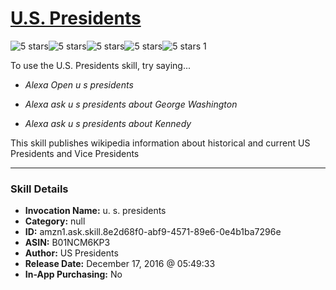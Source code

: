# [U.S. Presidents](http://alexa.amazon.com/#skills/amzn1.ask.skill.8e2d68f0-abf9-4571-89e6-0e4b1ba7296e)
![5 stars](../../images/ic_star_black_18dp_1x.png)![5 stars](../../images/ic_star_black_18dp_1x.png)![5 stars](../../images/ic_star_black_18dp_1x.png)![5 stars](../../images/ic_star_black_18dp_1x.png)![5 stars](../../images/ic_star_black_18dp_1x.png) 1

To use the U.S. Presidents skill, try saying...

* *Alexa Open u s presidents*

* *Alexa ask u s presidents about George Washington*

* *Alexa ask u s presidents about Kennedy*

This skill publishes wikipedia information about historical and current US Presidents and Vice Presidents

***

### Skill Details

* **Invocation Name:** u. s. presidents
* **Category:** null
* **ID:** amzn1.ask.skill.8e2d68f0-abf9-4571-89e6-0e4b1ba7296e
* **ASIN:** B01NCM6KP3
* **Author:** US Presidents
* **Release Date:** December 17, 2016 @ 05:49:33
* **In-App Purchasing:** No
